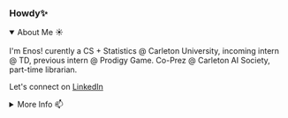 ### Howdy✨

<details open>
<summary>About Me ☀️</summary>
<br>
I'm Enos! curently a CS + Statistics @ Carleton University, incoming intern @ TD, previous intern @ Prodigy Game. Co-Prez @ Carleton AI Society, part-time librarian. 

<!-- Actual text -->
<br>

Let's connect on [LinkedIn](https://www.linkedin.com/in/enosodigie)

<!-- Icons -->

[1.2]: http://i.imgur.com/wWzX9uB.png (twitter icon without padding)
[2.2]: https://raw.githubusercontent.com/MartinHeinz/MartinHeinz/master/linkedin-3-16.png (LinkedIn icon without padding)

<!-- Links to social media accounts -->

[2]: https://www.linkedin.com/in/enosodigie

</details>

<details>
<summary>More Info 📫</summary>
<br>
<p>
  - i write on [Medium](https://enosie.medium.com/)
  - website: www.enosie.com
  - check out my notebooks on [Kaggle](https://www.kaggle.com/enosie)
</p>
</details>
